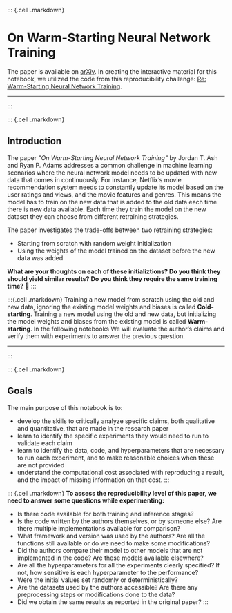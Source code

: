 ::: {.cell .markdown}
# On Warm-Starting Neural Network Training

The paper is available on [arXiv](https://arxiv.org/abs/1910.08475). In creating the interactive material for this notebook, we utilized the code from this reproducibility challenge: [Re: Warm-Starting Neural Network Training](https://rescience.github.io/bibliography/Kireev_2021.html).

***
:::

::: {.cell .markdown}
## Introduction

The paper *"On Warm-Starting Neural Network Training"* by Jordan T. Ash and Ryan P. Adams addresses a common challenge in machine learning scenarios where the neural network model needs to be updated with new data that comes in continuously. For instance, Netflix’s movie recommendation system needs to constantly update its model based on the user ratings and views, and the movie features and genres. This means the model has to train on the new data that is added to the old data each time there is new data available. Each time they train the model on the new dataset they can choose from different retraining strategies.

The paper investigates the trade-offs between two retraining strategies: 

- Starting from scratch with random weight initialization
- Using the weights of the model trained on the dataset before the new data was added

**What are your thoughts on each of these initializtions? Do you think they should yield similar results? Do you think they require the same training time?**  🤔
:::

:::{.cell .markdown}
Training a new model from scratch using the old and new data, ignoring the existing model weights and biases is called **Cold-starting**. Training a new model using the old and new data, but initializing the model weights and biases from the existing model is called **Warm-starting**. In the following notebooks We will evaluate the author’s claims and verify them with experiments to answer the previous question.

***
:::

::: {.cell .markdown} 
## Goals

The main purpose of this notebook is to:

- develop the skills to critically analyze specific claims, both qualitative and quantitative, that are made in the research paper
- learn to identify the specific experiments they would need to run to validate each claim
- learn to identify the data, code, and hyperparameters that are necessary to run each experiment, and to make reasonable choices when these are not provided
- understand the computational cost associated with reproducing a result, and the impact of missing information on that cost.
:::

::: {.cell .markdown}
**To assess the reproducibility level of this paper, we need to answer some questions while experimenting:**

-   Is there code available for both training and inference stages?
-   Is the code written by the authors themselves, or by someone else? Are there multiple implementations available for comparison?
-   What framework and version was used by the authors? Are all the functions still available or do we need to make some modifications?
-   Did the authors compare their model to other models that are not implemented in the code? Are these models available elsewhere?
-   Are all the hyperparameters for all the experiments clearly specified? If not, how sensitive is each hyperparameter to the performance?
-   Were the initial values set randomly or deterministically?
-   Are the datasets used by the authors accessible? Are there any preprocessing steps or modifications done to the data?
-   Did we obtain the same results as reported in the original paper?
:::